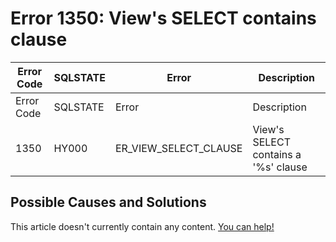
# Error 1350: View's SELECT contains clause


| Error Code | SQLSTATE | Error | Description |
| --- | --- | --- | --- |
| Error Code | SQLSTATE | Error | Description |
| 1350 | HY000 | ER_VIEW_SELECT_CLAUSE | View's SELECT contains a '%s' clause |




## Possible Causes and Solutions


This article doesn't currently contain any content. [You can help!](/en/writing-and-editing-knowledge-base-articles/)

